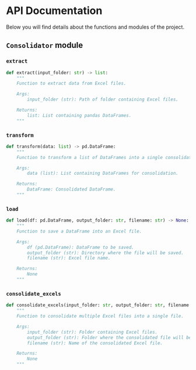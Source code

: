 # API Documentation

Below you will find details about the functions and modules of the project.

## `Consolidator` module

### `extract`

```python
def extract(input_folder: str) -> list:
    """
    Function to extract data from Excel files.

    Args:
        input_folder (str): Path of folder containing Excel files.

    Returns:
        list: List containing pandas DataFrames.
    """
```

### `transform`

```python
def transform(data: list) -> pd.DataFrame:
    """
    Function to transform a list of DataFrames into a single consolidated DataFrame.

    Args:
        data (list): List containing DataFrames for consolidation.

    Returns:
        DataFrame: Consolidated DataFrame.
    """
```

### `load`

```python
def load(df: pd.DataFrame, output_folder: str, filename: str) -> None:
    """
    Function to save a DataFrame into an Excel file.

    Args:
        df (pd.DataFrame): DataFrame to be saved.
        output_folder (str): Directory where the file will be saved.
        filename (str): Excel file name.

    Returns:
        None
    """
```

### `consolidate_excels`

```python
def consolidate_excels(input_folder: str, output_folder: str, filename: str) -> None:
    """
    Function to consolidate multiple Excel files into a single file.

    Args:
        input_folder (str): Folder containing Excel files.
        output_folder (str): Folder where the consolidated file will be saved.
        filename (str): Name of the consolidated Excel file.

    Returns:
        None
    """
